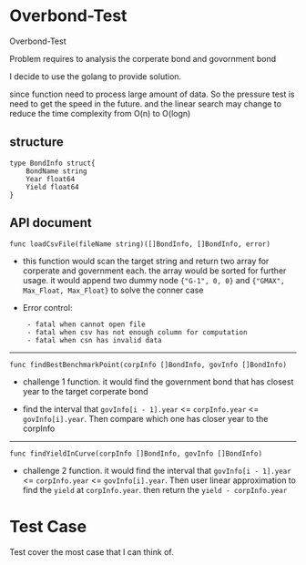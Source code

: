 # Overbond-Test
Overbond-Test

Problem requires to analysis the corperate bond and govornment bond

I decide to use the golang to provide solution.

since function need to process large amount of data. So the pressure test is need to get the speed in the future. and the linear search may change to reduce the time complexity from O(n) to O(logn)


## structure

```
type BondInfo struct{
	BondName string
	Year float64
	Yield float64
}
```

## API document

`func loadCsvFile(fileName string)([]BondInfo, []BondInfo, error)`

 - this function would scan the target string and return two array for corperate and government each. the array would be sorted for further usage. it would append two dummy node `{"G-1", 0, 0}` and `{"GMAX", Max_Float, Max_Float}` to solve the conner case

 - Error control: 

 		- fatal when cannot open file
 		- fatal when csv has not enough column for computation
 		- fatal when csn has invalid data

---

`func findBestBenchmarkPoint(corpInfo []BondInfo, govInfo []BondInfo)`

- challenge 1 function. it would find the government bond that has closest year to the target corperate bond

- find the interval that `govInfo[i - 1].year` <= `corpInfo.year` <= `govInfo[i].year`. Then compare which one has closer year to the corpInfo


---

`func findYieldInCurve(corpInfo []BondInfo, govInfo []BondInfo)`

- challenge 2 function. it would find the interval that `govInfo[i - 1].year` <= `corpInfo.year` <= `govInfo[i].year`. Then user linear approximation to find the `yield` at `corpInfo.year`. then return the `yield - corpInfo.year`


# Test Case

Test cover the most case that I can think of.



